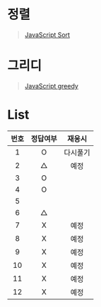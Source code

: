 # 정렬
> [JavaScript Sort](../../../theory/sort.md)

# 그리디
> [JavaScript greedy](../../../theory/greedy.md)

# List
|번호|정답여부|재응시|
|:---:|:---:|:---:|
|1|O|다시풀기|
|2|△|예정|
|3|O||
|4|O||
|5|||
|6|△||
|7|X|예정|
|8|X|예정|
|9|X|예정|
|10|X|예정|
|11|X|예정|
|12|X|예정|
